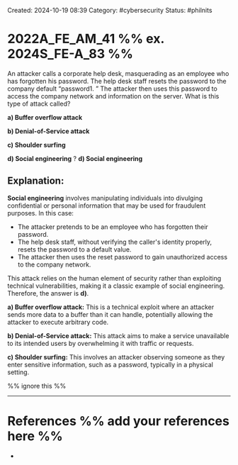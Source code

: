 Created: 2024-10-19 08:39
Category: #cybersecurity
Status: #philnits


# 2022A_FE_AM_41 %% ex. 2024S_FE-A_83 %%

An attacker calls a corporate help desk, masquerading as an employee who has forgotten his password. The help desk staff resets the password to the company default “password1. ” The attacker then uses this password to access the company network and information on the server. What is this type of attack called?

**a) Buffer overflow attack**

**b) Denial-of-Service attack**

**c) Shoulder surfing**

**d) Social engineering**
?
**d) Social engineering**

## **Explanation:**

**Social engineering** involves manipulating individuals into divulging confidential or personal information that may be used for fraudulent purposes. In this case:

- The attacker pretends to be an employee who has forgotten their password.
- The help desk staff, without verifying the caller's identity properly, resets the password to a default value.
- The attacker then uses the reset password to gain unauthorized access to the company network.

This attack relies on the human element of security rather than exploiting technical vulnerabilities, making it a classic example of social engineering. Therefore, the answer is **d)**.

**a) Buffer overflow attack:** This is a technical exploit where an attacker sends more data to a buffer than it can handle, potentially allowing the attacker to execute arbitrary code.

**b) Denial-of-Service attack:** This attack aims to make a service unavailable to its intended users by overwhelming it with traffic or requests.

**c) Shoulder surfing:** This involves an attacker observing someone as they enter sensitive information, such as a password, typically in a physical setting.






%% ignore this %%
<!--SR:!2025-03-07,15,290-->
---









# References %% add your references here %%
- 